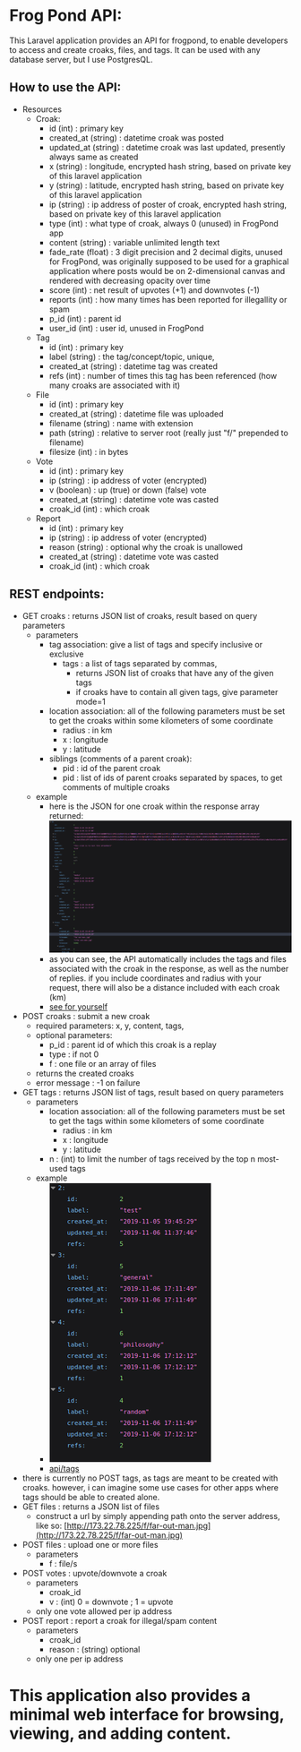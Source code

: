 # Frog Pond API:

This Laravel application provides an API for frogpond, to enable developers to access and create croaks, files, and tags. It can be used with any database server, but I use PostgresQL. 

## How to use the API:

- Resources 
    - Croak:
        - id (int) : primary key
        - created_at (string) : datetime croak was posted
        - updated_at (string) : datetime croak was last updated, presently always same as created
        - x (string) : longitude, encrypted hash string, based on private key of this laravel application
        - y (string) : latitude, encrypted hash string, based on private key of this laravel application
        - ip (string) : ip address of poster of croak, encrypted hash string, based on private key of this laravel application
        - type (int) : what type of croak, always 0 (unused) in FrogPond app
        - content (string) : variable unlimited length text
        - fade_rate (float) : 3 digit precision and 2 decimal digits, unused for FrogPond, was originally supposed to be used for a graphical application where posts would be on 2-dimensional canvas and rendered with decreasing opacity over time
        - score (int) : net result of upvotes (+1) and downvotes (-1)
        - reports (int) : how many times has been reported for illegallity or spam
        - p_id (int) : parent id
        - user_id (int) : user id, unused in FrogPond
    - Tag
        - id (int) : primary key
        - label (string) : the tag/concept/topic, unique, 
        - created_at (string) : datetime tag was created
        - refs (int) : number of times this tag has been referenced (how many croaks are associated with it)
    - File
        - id (int) : primary key
        - created_at (string) : datetime file was uploaded
        - filename (string) : name with extension
        - path (string) : relative to server root (really just "f/" prepended to filename)
        - filesize (int) : in bytes
    - Vote
        - id (int) : primary key
        - ip (string) : ip address of voter (encrypted)
        - v (boolean) : up (true) or down (false) vote
        - created_at (string) : datetime vote was casted
        - croak_id (int) : which croak 
    - Report
        - id (int) : primary key
        - ip (string) : ip address of voter (encrypted)
        - reason (string) : optional why the croak is unallowed
        - created_at (string) : datetime vote was casted
        - croak_id (int) : which croak

    

## REST endpoints:
- GET croaks : returns JSON list of croaks, result based on query parameters
    - parameters
        - tag association: give a list of tags and specify inclusive or exclusive
            - tags : a list of tags separated by commas, 
                - returns JSON list of croaks that have any of the given tags
                - if croaks have to contain all given tags, give parameter mode=1
        - location association: all of the following parameters must be set to get the croaks within some kilometers of some coordinate
            - radius : in km
            - x : longitude
            - y : latitude
        - siblings (comments of a parent croak): 
            - pid : id of the parent croak
            - pid : list of ids of parent croaks separated by spaces, to get comments of multiple croaks
    - example
        - here is the JSON for one croak within the response array returned: ![croak json object](doc/img/croak.png)
        - as you can see, the API automatically includes the tags and files associated with the croak in the response, as well as the number of replies. if you include coordinates and radius with your request, there will also be a distance included with each croak (km)
        - [see for yourself](http://grothe.ddns.net:8090/api/croaks)
- POST croaks : submit a new croak
    - required parameters: x, y, content, tags, 
    - optional parameters:
        - p_id : parent id of which this croak is a replay
        - type : if not 0
        - f : one file or an array of files
    - returns the created croaks
    - error message : -1 on failure
- GET tags : returns JSON list of tags, result based on query parameters
    - parameters
        - location association: all of the following parameters must be set to get the tags within some kilometers of some coordinate
            - radius : in km
            - x : longitude
            - y : latitude
        - n : (int) to limit the number of tags received by the top n most-used tags
    - example
        - ![some tags](doc/img/tags.png)
        - [api/tags](http://grothe.ddns.net:8090/api/tags)
- there is currently no POST tags, as tags are meant to be created with croaks. however, i can imagine some use cases for other apps where tags should be able to created alone. 
- GET files : returns a JSON list of files
    <!-- - parameters
        - tags : list of tags separated by commas
            - return only files associated with croaks that are associated with those tags
        - mode : (0 or 1), 0 = associated with any given tag; 1 = associated with all given tags -->
    - construct a url by simply appending path onto the server address, like so: [http://173.22.78.225/f/far-out-man.jpg](http://173.22.78.225/f/far-out-man.jpg)
- POST files : upload one or more files
    - parameters
        - f : file/s
- POST votes : upvote/downvote a croak
    - parameters
        - croak_id
        - v : (int) 0 = downvote ; 1 = upvote
    - only one vote allowed per ip address
- POST report : report a croak for illegal/spam content
    - parameters
        - croak_id
        - reason : (string) optional
    - only one per ip address

# This application also provides a minimal web interface for browsing, viewing, and adding content.
    
